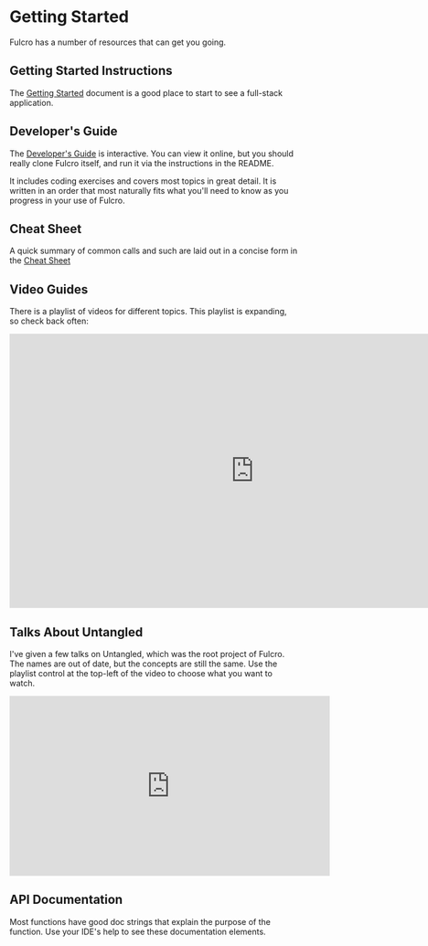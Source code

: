 # Getting Started

Fulcro has a number of resources that can get you going.

## Getting Started Instructions

The [Getting Started](https://github.com/fulcrologic/fulcro/blob/develop/GettingStarted.adoc) document is a good place to start to see a full-stack application.

## Developer's Guide

The [Developer's Guide](guide.html) is interactive. You can view it online, but you should really clone Fulcro itself, and run it via the instructions in the README.

It includes coding exercises and covers most topics in great detail.
It is written in an order that most naturally fits what you'll need to know as you progress in your use of Fulcro.

## Cheat Sheet

A quick summary of common calls and such are laid out in a concise form
in the [Cheat Sheet](https://github.com/fulcrologic/fulcro/blob/develop/docs/CheatSheet.adoc)

## Video Guides

There is a playlist of videos for different topics. This playlist is expanding, so check back often:

<iframe width="853" height="480" src="https://www.youtube.com/embed/videoseries?list=PLVi9lDx-4C_Rwb8LUwW4AdjAu-39PHgEE" frameborder="0" gesture="media" allow="encrypted-media" allowfullscreen></iframe>

## Talks About Untangled

I've given a few talks on Untangled, which was the root project of Fulcro. The names are out of date, but
the concepts are still the same. Use the playlist control at
the top-left of the video to choose what you want to watch.

<iframe width="560" height="315" src="https://www.youtube.com/embed/videoseries?list=PLVi9lDx-4C_Qsgm8JC1VyMevV9DVj-dCh" frameborder="0" allowfullscreen></iframe>

## API Documentation

Most functions have good doc strings that explain the purpose of the function. Use your IDE's help to see these documentation elements.
